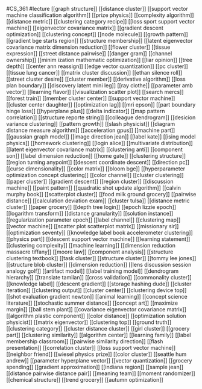 #CS_361
#lecture
[[graph structure]]
[[distance cluster]]
[[support vector machine classification algorithm]]
[[prize physics]]
[[complexity algorithm]]
[[distance metric]]
[[clustering category recipe]]
[[loss sport support vector machine]]
[[eigenvector covariance matrix]]
[[gradient descent optimization]]
[[clustering concept]]
[[node molecule]]
[[growth pattern]]
[[gradient bge starts region]]
[[structure membership]]
[[latent eigenvector covariance matrix dimension reduction]]
[[flower cluster]]
[[tissue expression]]
[[street distance pairwise]]
[[danger gram]]
[[channel ownership]]
[[minim ization mathematic optimization]]
[[liar opinion]]
[[tree depth]]
[[center ann reassign]]
[[edge vector quantization]]
[[pc cluster]]
[[tissue lung cancer]]
[[matrix cluster discussion]]
[[ethan silence roll]]
[[street cluster desire]]
[[cluster member]]
[[derivative algorithm]]
[[loss plan boundary]]
[[discovery latent mini leg]]
[[ray clothe]]
[[parameter amb vector]]
[[learning flavor]]
[[visualization scatter plot]]
[[search mercs]]
[[forest train]]
[[member cluster center]]
[[support vector machine]]
[[cluster center daughter]]
[[optimization lag]]
[[mri epson]]
[[part boundary hinge loss]]
[[hyperplane plus]]
[[delta indicator]]
[[map pattern correlation]]
[[structure reporte string]]
[[colleague dendrogram]]
[[desicion variance clustering]]
[[pattern growth]]
[[slash physicist]]
[[diagram distance measure algorithm]]
[[acceleration gpus]]
[[machine part]]
[[gaussian graph model]]
[[image direction jean]]
[[label kate]]
[[ising model physics]]
[[homework clustering]]
[[login alice]]
[[multivariate distribution]]
[[latent eigenvector covariance matrix]]
[[clustering anti]]
[[component son]]
[[label dimension reduction]]
[[home gate]]
[[clustering structure]]
[[region turning anypoint]]
[[descent coordinate descent]]
[[direction pc]]
[[curse dimensionality]]
[[color matrix]]
[[bloom bge]]
[[hyperparameter optimization concept clustering]]
[[color channel]]
[[cluster clustering]]
[[paper cluster]]
[[gradient descent]]
[[region cluster]]
[[discussion machine]]
[[paint pattern]]
[[quadratic shot update algorithm]]
[[calvin murphy book]]
[[scatterplot cluster]]
[[food milk ground grocery]]
[[pairwise distance]]
[[calculation deviation exam]]
[[cluster tulsa]]
[[distance metric cluster]]
[[paper grocery]]
[[depth tree login]]
[[epoch lizzie epoch]]
[[logarithm transform]]
[[distance granularity]]
[[solution instance]]
[[regularization parameter epoch]]
[[label channel]]
[[clustering map]]
[[vector machine]]
[[scatter plot scatterplot matrix]]
[[missionary sir]]
[[optimization seventy]]
[[knowledge label book accelerometer clustering]]
[[physics part]]
[[descent support vector machine]]
[[learning statement]]
[[clustering complexity]]
[[machine learning]]
[[dimension reduction massacre tiffany]]
[[moore law]]
[[component analysis]]
[[structure clustering textbook]]
[[task cluster]]
[[structure cluster]]
[[tommy lee jones]]
[[structure blob cluster]]
[[dimension reduction]]
[[lens discussion session analogy golf]]
[[artifact model]]
[[label training model]]
[[dendrogram hierarchy]]
[[translate tamilan]]
[[cross validation]]
[[commonality cluster]]
[[knowledge label]]
[[descent gradient]]
[[storage hashing dude]]
[[cluster iteration]]
[[clustering output]]
[[cluster center]]
[[clustering device top]]
[[shot evaluation gradient newton]]
[[animal learning]]
[[concept science literature]]
[[stochastic summer distance]]
[[concept art]]
[[maximize margin]]
[[ball stem plant]]
[[covariance eigenvector covariance matrix]]
[[algorithm plastic component]]
[[color distance]]
[[optimization solution physicist]]
[[matrix eigenvector]]
[[clustering top]]
[[ground truth]]
[[clustering category]]
[[cluster distance cluster]]
[[girl cluster]]
[[grocery part]]
[[clustering similarity]]
[[algorithm center]]
[[learning family]]
[[label membership classroom]]
[[pairwise similarity direction]]
[[flash presentation]]
[[correlation cluster]]
[[loss support vector machine]]
[[neighbor friend]]
[[wiesel physics prize]]
[[color cluster]]
[[seattle hum andrew]]
[[parameter hyperplane vector]]
[[vector quantization]]
[[grocery spending]]
[[gradient approximation]]
[[indiana region]]
[[sample jean]]
[[distance pairwise distance pair]]
[[meaning team]]
[[moment randomizer]]
[[chemical structure]]
[[trend grocery]]
[[autumn optimization]]
